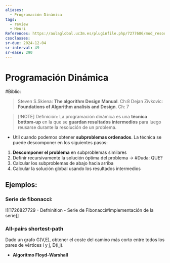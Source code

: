 ```yaml
---
aliases:
  - Programación Dinámica
tags:
  - review
  - Heuri
References: https://aulaglobal.uc3m.es/pluginfile.php/7277686/mod_resource/content/3/dynamic_programming.pdf
cssclasses:
sr-due: 2024-12-04
sr-interval: 49
sr-ease: 290
---
```

# Programación Dinámica
#Biblio: 
> Steven S.Skiena: **The algorithm Design Manual**. Ch:8 
> Dejan Zivkovic: **Foundations of Algorithm analisis and Design**. Ch: 7

> [!NOTE] Definición: 
> La programación dinámica es una **técnica bottom-up** en la que se **guardan resultados intermedios** para luego reusarse durante la resolución de un problema. 
+ Util cuando podemos obtener **subproblemas ordenados**. 
La técnica se puede descomponer en los siguientes pasos: 
1. **Descomponer el problema** en subproblemas similares
2. Definir recursivamente la solución óptima del problema → #Duda: QUE?
3. Calcular los subproblemas de abajo hacia arriba 
4. Calcular la solución global usando los resultados intermedios

## Ejemplos: 
### Serie de fibonacci: 
![[1726827729 - Defninition - Serie de Fibonacci#Implementación de la serie]]
### All-pairs shortest-path
Dado un grafo G(V,E), obtener el coste del camino más corto entre todos los pares de vértices i y j, D(i,j). 
+ **Algoritmo Floyd-Warshall**
